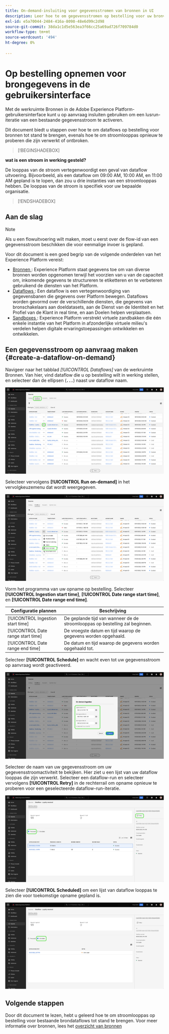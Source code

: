 ```yaml
---
title: On-demand-insluiting voor gegevensstromen van bronnen in UI
description: Leer hoe te om gegevensstromen op bestelling voor uw bronverbindingen tot stand te brengen gebruikend het gebruikersinterface van het Experience Platform.
exl-id: e5a70044-2484-416a-8098-48e6d99c2d98
source-git-commit: 38da1c1d5e563ea3f66cc25a69ad726f709784d0
workflow-type: tm+mt
source-wordcount: '494'
ht-degree: 0%

---
```


# Op bestelling opnemen voor brongegevens in de gebruikersinterface

Met de werkruimte Bronnen in de Adobe Experience Platform-gebruikersinterface kunt u op aanvraag insluiten gebruiken om een lusrun-iteratie van een bestaande gegevensstroom te activeren.

Dit document biedt u stappen over hoe te om dataflows op bestelling voor bronnen tot stand te brengen, evenals hoe te om stroomlooppas opnieuw te proberen die zijn verwerkt of ontbroken.

>[!BEGINSHADEBOX]

**wat is een stroom in werking gesteld?**

De looppas van de stroom vertegenwoordigt een geval van dataflow uitvoering. Bijvoorbeeld, als een dataflow om 09:00 AM, 10:00 AM, en 11:00 AM gepland is te lopen, dan zou u drie instanties van een stroomlooppas hebben. De looppas van de stroom is specifiek voor uw bepaalde organisatie.

>[!ENDSHADEBOX]

## Aan de slag

>[!NOTE]
>
>Als u een flowuitvoering wilt maken, moet u eerst over de flow-id van een gegevensstroom beschikken die voor eenmalige invoer is gepland.

Voor dit document is een goed begrip van de volgende onderdelen van het Experience Platform vereist:

* [ Bronnen ](../../home.md): Experience Platform staat gegevens toe om van diverse bronnen worden opgenomen terwijl het voorzien van u van de capaciteit om, inkomende gegevens te structureren te etiketteren en te verbeteren gebruikend de diensten van het Platform.
* [ Dataflows ](../../../dataflows/home.md): Een dataflow is een vertegenwoordiging van gegevensbanen die gegevens over Platform bewegen. Dataflows worden gevormd over de verschillende diensten, die gegevens van bronschakelaars aan doeldatasets, aan de Dienst van de Identiteit en het Profiel van de Klant in real time, en aan Doelen helpen verplaatsen.
* [ Sandboxes ](../../../sandboxes/home.md): Experience Platform verstrekt virtuele zandbakken die één enkele instantie van het Platform in afzonderlijke virtuele milieu&#39;s verdelen helpen digitale ervaringstoepassingen ontwikkelen en ontwikkelen.

## Een gegevensstroom op aanvraag maken {#create-a-dataflow-on-demand}

Navigeer naar het tabblad *[!UICONTROL Dataflows]* van de werkruimte Bronnen. Van hier, vind dataflow die u op bestelling wilt in werking stellen, en selecteer dan de ellipsen (**`...`**) naast uw dataflow naam.

![ een lijst van gegevens in de bronwerkruimte.](../../images/tutorials/on-demand/select-dataflow.png)

Selecteer vervolgens **[!UICONTROL Run on-demand]** in het vervolgkeuzemenu dat wordt weergegeven.

![ dropdown menu van A met de Looppas op bestelling geselecteerde optie.](../../images/tutorials/on-demand/run-on-demand.png)

Vorm het programma van uw opname op bestelling. Selecteer **[!UICONTROL Ingestion start time]**, **[!UICONTROL Date range start time]**, en **[!UICONTROL Date range end time]**.

| Configuratie plannen | Beschrijving |
| --- | --- |
| [!UICONTROL Ingestion start time] | De geplande tijd van wanneer de de stroomlooppas op bestelling zal beginnen. |
| [!UICONTROL Date range start time] | De vroegste datum en tijd waarop de gegevens worden opgehaald. |
| [!UICONTROL Date range end time] | De datum en tijd waarop de gegevens worden opgehaald tot. |

Selecteer **[!UICONTROL Schedule]** en wacht even tot uw gegevensstroom op aanvraag wordt geactiveerd.

![ het plannen configuratievenster voor op bestelling opnemen.](../../images/tutorials/on-demand/configure-schedule.png)

Selecteer de naam van uw gegevensstroom om uw gegevensstroomactiviteit te bekijken. Hier ziet u een lijst van uw dataflow looppas die zijn verwerkt. Selecteer een dataflow-run en selecteer vervolgens **[!UICONTROL Retry]** in de rechterrail om opname opnieuw te proberen voor een geselecteerde dataflow-run-iteratie.

![ een lijst van verwerkte stroomlooppas voor een geselecteerde dataflow.](../../images/tutorials/on-demand/processed.png)

Selecteer **[!UICONTROL Scheduled]** om een lijst van dataflow looppas te zien die voor toekomstige opname gepland is.

![ een lijst van geplande stroomlooppas voor geselecteerde dataflow.](../../images/tutorials/on-demand/scheduled.png)

## Volgende stappen

Door dit document te lezen, hebt u geleerd hoe te om stroomlooppas op bestelling voor bestaande brondataflows tot stand te brengen. Voor meer informatie over bronnen, lees het [ overzicht van bronnen ](../../home.md)
